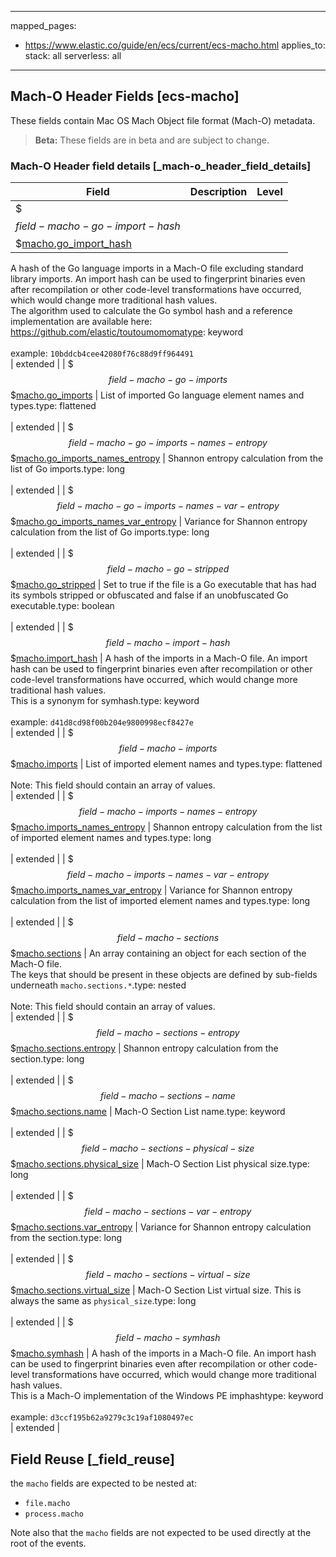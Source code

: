 <!-- This file is automatically generated. Don't edit it manually! -->

---
mapped_pages:
  - https://www.elastic.co/guide/en/ecs/current/ecs-macho.html
applies_to:
  stack: all
  serverless: all
---

## Mach-O Header Fields [ecs-macho]

These fields contain Mac OS Mach Object file format (Mach-O) metadata.

> **Beta:** These fields are in beta and are subject to change.

### Mach-O Header field details [_mach-o_header_field_details]

| Field  | Description | Level |
|---|---|---|
| $$$field-macho-go-import-hash$$$[macho.go_import_hash](#field-macho-go-import-hash) |
A hash of the Go language imports in a Mach-O file excluding standard library imports. An import hash can be used to fingerprint binaries even after recompilation or other code-level transformations have occurred, which would change more traditional hash values.<br>The algorithm used to calculate the Go symbol hash and a reference implementation are available here: https://github.com/elastic/toutoumomomatype: keyword<br><br>
example: `10bddcb4cee42080f76c88d9ff964491`<br>| extended |
| $$$field-macho-go-imports$$$[macho.go_imports](#field-macho-go-imports) |
List of imported Go language element names and types.type: flattened<br><br>
| extended |
| $$$field-macho-go-imports-names-entropy$$$[macho.go_imports_names_entropy](#field-macho-go-imports-names-entropy) |
Shannon entropy calculation from the list of Go imports.type: long<br><br>
| extended |
| $$$field-macho-go-imports-names-var-entropy$$$[macho.go_imports_names_var_entropy](#field-macho-go-imports-names-var-entropy) |
Variance for Shannon entropy calculation from the list of Go imports.type: long<br><br>
| extended |
| $$$field-macho-go-stripped$$$[macho.go_stripped](#field-macho-go-stripped) |
Set to true if the file is a Go executable that has had its symbols stripped or obfuscated and false if an unobfuscated Go executable.type: boolean<br><br>
| extended |
| $$$field-macho-import-hash$$$[macho.import_hash](#field-macho-import-hash) |
A hash of the imports in a Mach-O file. An import hash can be used to fingerprint binaries even after recompilation or other code-level transformations have occurred, which would change more traditional hash values.<br>This is a synonym for symhash.type: keyword<br><br>
example: `d41d8cd98f00b204e9800998ecf8427e`<br>| extended |
| $$$field-macho-imports$$$[macho.imports](#field-macho-imports) |
List of imported element names and types.type: flattened<br><br>
Note: This field should contain an array of values.<br>
| extended |
| $$$field-macho-imports-names-entropy$$$[macho.imports_names_entropy](#field-macho-imports-names-entropy) |
Shannon entropy calculation from the list of imported element names and types.type: long<br><br>
| extended |
| $$$field-macho-imports-names-var-entropy$$$[macho.imports_names_var_entropy](#field-macho-imports-names-var-entropy) |
Variance for Shannon entropy calculation from the list of imported element names and types.type: long<br><br>
| extended |
| $$$field-macho-sections$$$[macho.sections](#field-macho-sections) |
An array containing an object for each section of the Mach-O file.<br>The keys that should be present in these objects are defined by sub-fields underneath `macho.sections.*`.type: nested<br><br>
Note: This field should contain an array of values.<br>
| extended |
| $$$field-macho-sections-entropy$$$[macho.sections.entropy](#field-macho-sections-entropy) |
Shannon entropy calculation from the section.type: long<br><br>
| extended |
| $$$field-macho-sections-name$$$[macho.sections.name](#field-macho-sections-name) |
Mach-O Section List name.type: keyword<br><br>
| extended |
| $$$field-macho-sections-physical-size$$$[macho.sections.physical_size](#field-macho-sections-physical-size) |
Mach-O Section List physical size.type: long<br><br>
| extended |
| $$$field-macho-sections-var-entropy$$$[macho.sections.var_entropy](#field-macho-sections-var-entropy) |
Variance for Shannon entropy calculation from the section.type: long<br><br>
| extended |
| $$$field-macho-sections-virtual-size$$$[macho.sections.virtual_size](#field-macho-sections-virtual-size) |
Mach-O Section List virtual size. This is always the same as `physical_size`.type: long<br><br>
| extended |
| $$$field-macho-symhash$$$[macho.symhash](#field-macho-symhash) |
A hash of the imports in a Mach-O file. An import hash can be used to fingerprint binaries even after recompilation or other code-level transformations have occurred, which would change more traditional hash values.<br>This is a Mach-O implementation of the Windows PE imphashtype: keyword<br><br>
example: `d3ccf195b62a9279c3c19af1080497ec`<br>| extended |

## Field Reuse [_field_reuse]

the `macho` fields are expected to be nested at:

* `file.macho`
* `process.macho`

Note also that the `macho` fields are not expected to be used directly at the root of the events.
